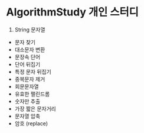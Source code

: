 # AlgorithmStudy 개인 스터디 

1. String 문자열
  + 문자 찾기
  + 대소문자 변환
  + 문장속 단어
  + 단어 뒤집기
  + 특정 문자 뒤집기
  + 중복문자 제거
  + 회문문자열
  + 유효한 팰린드롬
  + 숫자만 추출
  + 가장 짧은 문자거리
  + 문자열 압축
  + 암호 (replace)
